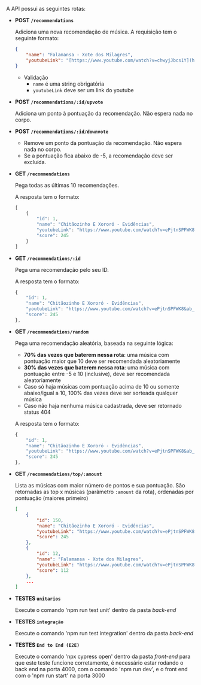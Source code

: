 A API possui as seguintes rotas:

- **POST `/recommendations`**
    
    Adiciona uma nova recomendação de música. A requisição tem o seguinte formato:
    
    ```json
    {
    	"name": "Falamansa - Xote dos Milagres",
    	"youtubeLink": "[https://www.youtube.com/watch?v=chwyjJbcs1Y](https://www.youtube.com/watch?v=chwyjJbcs1Y&ab_channel=Deck)"
    }
    ```
    
    - Validação
        - `name` é uma string obrigatória
        - `youtubeLink` deve ser um link do youtube
- **POST `/recommendations/:id/upvote`**
    
    Adiciona um ponto à pontuação da recomendação. Não espera nada no corpo.
    
- **POST `/recommendations/:id/downvote`**
    - Remove um ponto da pontuação da recomendação. Não espera nada no corpo.
    - Se a pontuação fica abaixo de -5, a recomendação deve ser excluída.
- **GET `/recommendations`**
    
    Pega todas as últimas 10 recomendações.
    
    A resposta tem o formato:
    
    ```jsx
    [
    	{
    		"id": 1,
    		"name": "Chitãozinho E Xororó - Evidências",
    		"youtubeLink": "https://www.youtube.com/watch?v=ePjtnSPFWK8&ab_channel=CHXVEVO",
    		"score": 245
    	}
    ]
    ```
    
- **GET `/recommendations/:id`**
    
    Pega uma recomendação pelo seu ID.
    
    A resposta tem o formato:
    
    ```jsx
    {
    	"id": 1,
    	"name": "Chitãozinho E Xororó - Evidências",
    	"youtubeLink": "https://www.youtube.com/watch?v=ePjtnSPFWK8&ab_channel=CHXVEVO",
    	"score": 245
    },
    ```
    
- **GET `/recommendations/random`**
    
    Pega uma recomendação aleatória, baseada na seguinte lógica:
    
    - **70% das vezes que baterem nessa rota**: uma música com pontuação maior que 10 deve ser recomendada aleatoriamente
    - **30% das vezes que baterem nessa rota**: uma música com pontuação entre -5 e 10 (inclusive), deve ser recomendada aleatoriamente
    - Caso só haja músicas com pontuação acima de 10 ou somente abaixo/igual a 10, 100% das vezes deve ser sorteada qualquer música
    - Caso não haja nenhuma música cadastrada, deve ser retornado status 404
    
    A resposta tem o formato:
    
    ```jsx
    {
    	"id": 1,
    	"name": "Chitãozinho E Xororó - Evidências",
    	"youtubeLink": "https://www.youtube.com/watch?v=ePjtnSPFWK8&ab_channel=CHXVEVO",
    	"score": 245
    },
    ```
    
- **GET `/recommendations/top/:amount`**
    
    Lista as músicas com maior número de pontos e sua pontuação. São retornadas as top x músicas (parâmetro `:amount` da rota), ordenadas por pontuação (maiores primeiro)
    
    ```json
    [
    	{
    		"id": 150,
    		"name": "Chitãozinho E Xororó - Evidências",
    		"youtubeLink": "https://www.youtube.com/watch?v=ePjtnSPFWK8&ab_channel=CHXVEVO",
    		"score": 245
    	},
    	{
    		"id": 12,
    		"name": "Falamansa - Xote dos Milagres",
    		"youtubeLink": "https://www.youtube.com/watch?v=ePjtnSPFWK8&ab_channel=CHXVEVO",
    		"score": 112
    	},
    	...
    ]
    ```
    
- **TESTES   `unitarios`**

    Execute o comando 'npm run test unit' dentro da pasta *back-end*

- **TESTES   `integração`**

    Execute o comando 'npm run test integration' dentro da pasta *back-end*
   
- **TESTES   `End to End (E2E)`**

    Execute o comando 'npx cypress open' dentro da pasta *front-end* para que este teste funcione corretamente, é necessário estar rodando o back end na porta 4000, com o comando 'npm run dev', e o front end com o 'npm run start' na porta 3000

